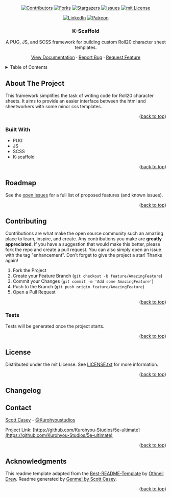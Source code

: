 <div id="top"></div>
<span align="center">

[![Contributors][contributors-shield]][contributors-url] [![Forks][forks-shield]][forks-url] [![Stargazers][stars-shield]][stars-url] [![Issues][issues-shield]][issues-url] [![mit License][license-shield]][license-url]

</span>
<span align="center">

[![LinkedIn][linkedin-shield]][linkedin-url] [![Patreon][patreon-shield]][patreon-url]

</span>
<div align=center>
<!-- <img src='https://raw.githubusercontent.com/Kurohyou-Studios/5e-ultimate/main/K-200.png' align="center"> -->
</div>
<div align="center">
<h3 align="center">K-Scaffold</h3>
<p align="center">

A PUG, JS, and SCSS framework for building custom Roll20 character sheet templates.


<a href="https://kurohyou-studios.github.io/5e-ultimate/">View Documentation</a> · <a href="https://github.com/Kurohyou-Studios/5e-ultimate/issues">Report Bug</a> · <a href="https://github.com/Kurohyou-Studios/5e-ultimate/issues">Request Feature</a>
</p>
</div>
<!-- TABLE OF CONTENTS -->
<details>
<summary>Table of Contents</summary>
<ol>
<li>
<a href="#about-the-project">About The Project</a>
<ul>
<li><a href="#built-with">Built With</a></li>
</ul>
</li>
<li>
<li><a href="#roadmap">Roadmap</a></li>
<li><a href="#contributing">Contributing</a></li>
<ul>
<li><a href="#tests">Tests</a></li>
</ul>
<li><a href="#license">License</a></li>
<li><a href="#contact">Contact</a></li>
<li><a href="#acknowledgments">Acknowledgments</a></li>
</ol>
</details>
<!-- ABOUT THE PROJECT -->

## About The Project

This framework simplifies the task of writing code for Roll20 character sheets. It aims to provide an easier interface between the html and sheetworkers with some minor css templates.
<p align="right">(<a href="#top">back to top</a>)</p>

### Built With
- PUG
- JS
- SCSS
- K-scaffold
<p align="right">(<a href="#top">back to top</a>)</p>
<!-- GETTING STARTED -->

## Roadmap
See the [open issues](https://github.com/Kurohyou-Studios/5e-ultimate/issues) for a full list of proposed features (and known issues).
<p align="right">(<a href="#top">back to top</a>)</p>
<!-- CONTRIBUTING -->

## Contributing
Contributions are what make the open source community such an amazing place to learn, inspire, and create. Any contributions you make are **greatly appreciated**.
If you have a suggestion that would make this better, please fork the repo and create a pull request. You can also simply open an issue with the tag "enhancement".
Don't forget to give the project a star! Thanks again!
1. Fork the Project
2. Create your Feature Branch (`git checkout -b feature/AmazingFeature`)
3. Commit your Changes (`git commit -m 'Add some AmazingFeature'`)
4. Push to the Branch (`git push origin feature/AmazingFeature`)
5. Open a Pull Request
<p align="right">(<a href="#top">back to top</a>)</p>

### Tests
Tests will be generated once the project starts.
<p align="right">(<a href="#top">back to top</a>)</p>
<!-- LICENSE -->

## License
Distributed under the mit License. See [LICENSE.txt](https://github.com/Kurohyou-Studios/5e-ultimate/LICENSE.txt) for more information.
<p align="right">(<a href="#top">back to top</a>)</p>
<!-- CONTACT -->

## Changelog

<!-- [View the Changelog](https://github.com/Kurohyou-Studios/5e-ultimate/CHANGELOG.md) -->

## Contact

[Scott Casey](https://kurohyou.github.io/) - [@Kurohyoustudios](https://twitter.com/Kurohyoustudios)

Project Link: [https://github.com/Kurohyou-Studios/5e-ultimate](https://github.com/Kurohyou-Studios/5e-ultimate)
<p align="right">(<a href="#top">back to top</a>)</p>
<!-- ACKNOWLEDGMENTS -->

## Acknowledgments

This readme template adapted from the [Best-README-Template](https://github.com/othneildrew/Best-README-Template/blob/master/BLANK_README.md) by [Othneil Drew](https://github.com/othneildrew). Readme generated by [Genme! by Scott Casey](https://github.com/Kurohyou/genme-SC).

<p align="right">(<a href="#top">back to top</a>)</p>
<!-- MARKDOWN LINKS & IMAGES -->
<!-- https://www.markdownguide.org/basic-syntax/#reference-style-links -->

[contributors-shield]: https://img.shields.io/github/contributors/Kurohyou-Studios/5e-ultimate.svg?style=flat
[contributors-url]: https://github.com/Kurohyou-Studios/5e-ultimate/graphs/contributors
[forks-shield]: https://img.shields.io/github/forks/Kurohyou-Studios/5e-ultimate.svg?style=flat
[forks-url]: https://github.com/Kurohyou-Studios/5e-ultimate/network/members
[stars-shield]: https://img.shields.io/github/stars/Kurohyou-Studios/5e-ultimate.svg?style=flat
[stars-url]: https://github.com/Kurohyou-Studios/5e-ultimate/stargazers
[issues-shield]: https://img.shields.io/github/issues/Kurohyou-Studios/5e-ultimate.svg?style=flat
[issues-url]: https://github.com/Kurohyou-Studios/5e-ultimate/issues
[license-shield]: https://img.shields.io/github/license/Kurohyou-Studios/5e-ultimate.svg?style=flat
[license-url]: https://github.com/Kurohyou-Studios/5e-ultimate/blob/master/LICENSE.txt
[linkedin-shield]: https://img.shields.io/badge/-LinkedIn-black.svg?style=flat&logo=linkedin&colorB=555
[linkedin-url]: https://linkedin.com/in/scott-casey-20210398
[patreon-shield]: https://img.shields.io/endpoint.svg?url=https%3A%2F%2Fshieldsio-patreon.vercel.app%2Fapi%3Fusername%3Dkurohyoustudios%26type%3Dpatrons&style=flat
[patreon-url]: https://patreon.com/Kurohyoustudios
[product-screenshot]: assets/images/screenshot.png

